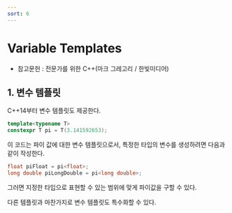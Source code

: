 ```yaml
---
sort: 6
---
```


# Variable Templates

* 참고문헌 : 전문가를 위한 C++(마크 그레고리 / 한빛미디어)

## 1. 변수 템플릿

C++14부터 변수 템플릿도 제공한다.

```cpp
template<typename T>
constexpr T pi = T(3.141592653);
```

이 코드는 파이 값에 대한 변수 템플릿으로서, 특정한 타입의 변수를 생성하려면 다음과 같이 작성한다.

```cpp
float piFloat = pi<float>;
long double piLongDouble = pi<long double>;
```

그러면 지정한 타입으로 표현할 수 있는 범위에 맞게 파이값을 구할 수 있다.

다른 템플릿과 마찬가지로 변수 템플릿도 특수화할 수 있다.